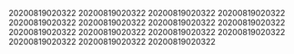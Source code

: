 20200819020322
20200819020322
20200819020322
20200819020322
20200819020322
20200819020322
20200819020322
20200819020322
20200819020322
20200819020322
20200819020322
20200819020322
20200819020322
20200819020322
20200819020322

